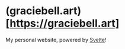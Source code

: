 # (graciebell.art)[https://graciebell.art]

My personal website, powered by [Svelte](https://github.com/sveltejs)!
